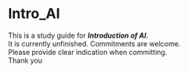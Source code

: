 # Intro_AI
This is a study guide for ***Introduction of AI.***\
It is currently unfinished. Commitments are welcome.\
Please provide clear indication when committing.\
Thank you
